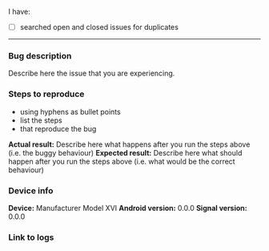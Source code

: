 <!-- This is a bug report template. By following the instructions below and filling out the sections with your information, you will help the developers to get all the necessary data to fix your issue.
You can also preview your report before submitting it. You may remove sections that aren't relevant to your particular case.

Before we begin, please note that this tracker is only for issues, not questions or comments.

If you are looking for support, please see our support center instead:
https://support.whispersystems.org/
or email support@whispersystems.org

If you are looking for discussion, please see the mailing list or online forums.

Let's begin with a checklist: replace the empty checkboxes [ ] below with checked ones [x] accordingly -->

I have:
- [ ] searched open and closed issues for duplicates

----------------------------------------

### Bug description
Describe here the issue that you are experiencing.

### Steps to reproduce
- using hyphens as bullet points
- list the steps
- that reproduce the bug

**Actual result:** Describe here what happens after you run the steps above (i.e. the buggy behaviour)
**Expected result:** Describe here what should happen after you run the steps above (i.e. what would be the correct behaviour)

### Device info
<!-- replace the examples with your info -->
**Device:** Manufacturer Model XVI
**Android version:** 0.0.0
**Signal version:** 0.0.0

### Link to logs
<!-- Any additional logging information that might help us diagnose your problem -->

